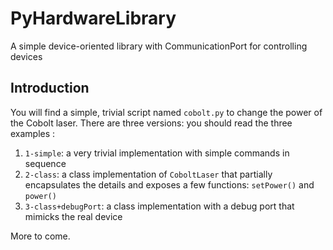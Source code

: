 # PyHardwareLibrary
A simple device-oriented library with CommunicationPort for controlling devices

## Introduction
You will find a simple, trivial script named `cobolt.py` to change the power of the Cobolt laser. There are three versions: you should read the three examples :

1. `1-simple`: a very trivial implementation with simple commands in sequence
2. `2-class`: a class implementation of `CoboltLaser` that partially encapsulates the details and exposes a few functions: `setPower()` and `power()`
3. `3-class+debugPort`: a class implementation with a debug port that mimicks the real device

More to come.
